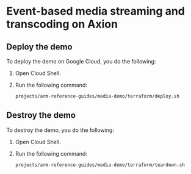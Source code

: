# Event-based media streaming and transcoding on Axion

## Deploy the demo

To deploy the demo on Google Cloud, you do the following:

1.  Open Cloud Shell.

1.  Run the following command:

    ```bash
    projects/arm-reference-guides/media-demo/terraform/deploy.sh
    ```

## Destroy the demo

To destroy the demo, you do the following:

1.  Open Cloud Shell.

1.  Run the following command:

    ```bash
    projects/arm-reference-guides/media-demo/terraform/teardown.sh
    ```
